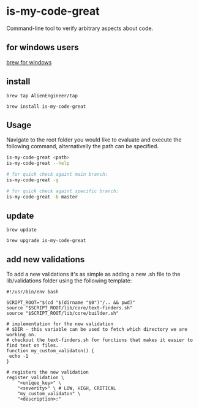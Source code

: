 # is-my-code-great
Command-line tool to verify arbitrary aspects about code.

## for windows users
[brew for windows](https://docs.brew.sh/Installation#linux-or-windows-10-subsystem-for-linux)

## install

`brew tap AlienEngineer/tap`

`brew install is-my-code-great`


## Usage
Navigate to the root folder you would like to evaluate and execute the following command, alternativelly the path can be specified.
```sh
is-my-code-great <path>
is-my-code-great --help

# for quick check againt main branch:
is-my-code-great -g

# for quick check againt specific branch:
is-my-code-great -b master
```

## update
`brew update`

`brew upgrade is-my-code-great`

## add new validations
To add a new validations it's as simple as adding a new <filename>.sh file to the lib/validations folder using the following template:

```
#!/usr/bin/env bash

SCRIPT_ROOT="$(cd "$(dirname "$0")"/.. && pwd)"
source "$SCRIPT_ROOT/lib/core/text-finders.sh"
source "$SCRIPT_ROOT/lib/core/builder.sh"

# implementation for the new validation
# $DIR - this variable can be used to fetch which directory we are working on.
# checkout the text-finders.sh for functions that makes it easier to find text on files.
function my_custom_validaton() {
 echo -1
}

# registers the new validation
register_validation \
    "<unique_key>" \
    "<severity>" \ # LOW, HIGH, CRITICAL
    "my_custom_validaton" \
    "<description>:"
```

